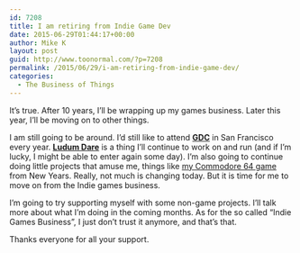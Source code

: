```yaml
---
id: 7208
title: I am retiring from Indie Game Dev
date: 2015-06-29T01:44:17+00:00
author: Mike K
layout: post
guid: http://www.toonormal.com/?p=7208
permalink: /2015/06/29/i-am-retiring-from-indie-game-dev/
categories:
  - The Business of Things
---
```

It&#8217;s true. After 10 years, I&#8217;ll be wrapping up my games business. Later this year, I&#8217;ll be moving on to other things.

I am still going to be around. I&#8217;d still like to attend [**GDC**](http://www.gdconf.com) in San Francisco every year. [**Ludum Dare**](http://ludumdare.com) is a thing I&#8217;ll continue to work on and run (and if I&#8217;m lucky, I might be able to enter again some day). I&#8217;m also going to continue doing little projects that amuse me, things like [my Commodore 64 game](https://vine.co/v/OwxPlxgVTYn) from New Years. Really, not much is changing today. But it is time for me to move on from the Indie games business.

I&#8217;m going to try supporting myself with some non-game projects. I&#8217;ll talk more about what I&#8217;m doing in the coming months. As for the so called &#8220;Indie Games Business&#8221;, I just don&#8217;t trust it anymore, and that&#8217;s that.

Thanks everyone for all your support.